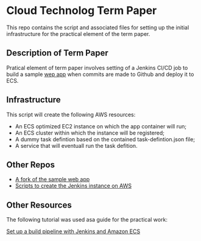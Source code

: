 # Cloud Technolog Term Paper

This repo contains the script and associated files for setting up the initial infrastructure for the practical element of the term paper.

## Description of Term Paper

Pratical element of term paper involves setting of a Jenkins CI/CD job to build a sample [wep app](https://github.com/awslabs/py-flask-signup-docker) when commits are made to Github and deploy it to ECS.

## Infrastructure

This script will create the following AWS resources:

- An ECS optimized EC2 instance on which the app container will run;
- An ECS cluster within which the instance will be registered;
- A dummy task defintion based on the contained task-defintion.json file;
- A service that will eventuall run the task defition.

## Other Repos
- [A fork of the sample web app](https://github.com/robshelly/py-flask-signup-docker)
- [Scripts to create the Jenkins instance on AWS](https://github.com/robshelly/jenkins-on-aws)

## Other Resources

The following tutorial was used asa guide for the practical work:

[Set up a build pipeline with Jenkins and Amazon ECS
](https://aws.amazon.com/blogs/devops/set-up-a-build-pipeline-with-jenkins-and-amazon-ecs/)
